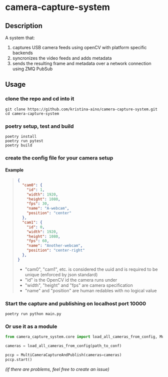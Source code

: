 # camera-capture-system

## Description

A system that:
1) captures USB camera feeds using openCV with platform specific backends
2) syncronizes the video feeds and adds metadata
3) sends the resulting frame and metadata over a network connection using ZMQ PubSub

## Usage

### clone the repo and cd into it
```shell
git clone https://github.com/kristina-aino/camera-capture-system.git
cd camera-capture-system
```
### poetry setup, test and build
```shell
poetry install
poetry run pytest
poetry build
```
### create the config file for your camera setup
#### Example
> ```json
> {
>   "cam0": {
>     "id": 1,
>     "width": 1920,
>     "height": 1080,
>     "fps": 30,
>     "name": "A-webcam",
>     "position": "center"
>   },
>   "cam1": {
>     "id": 0,
>     "width": 1920,
>     "height": 1080,
>     "fps": 60,
>     "name": "Another-webcam",
>     "position": "center-right"
>   },
> }
> ```
> - "cam0", "cam1", etc. is considered the uuid and is required to be unique (enforced by json standard)
> - "id" is the OpenCV id the camera runs under 
> - "width", "height" and "fps" are camera specification
> - "name" and "position" are human redables with no logical value
### Start the capture and publishing on localhost port 10000
```shell
poetry run python main.py
```
### Or use it as a module
```python
from camera_capture_system.core import load_all_cameras_from_config, MultiCameraCaptureAndPublish

cameras = load_all_cameras_from_config(path_to_conf)

pccp = MultiCameraCaptureAndPublish(cameras=cameras)
pccp.start()

```

*(if there are problems, feel free to create an issue)*

